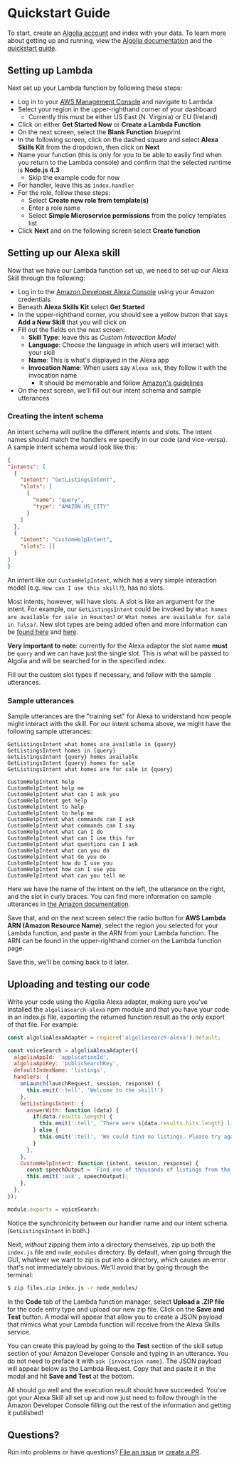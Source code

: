 # Quickstart Guide

To start, create an [Algolia account](https://algolia.com) and index with your data. To learn more about getting up and running, view the [Algolia documentation](https://algolia.com/doc) and the [quickstart guide](https://www.algolia.com/doc/guides/getting-started/quick-start/).

## Setting up Lambda

Next set up your Lambda function by following these steps:
  - Log in to your [AWS Management Console](http://aws.amazon.com/) and navigate to Lambda
  - Select your region in the upper-righthand corner of your dashboard
    - Currently this must be either US East (N. Virginia) or EU (Ireland)
  - Click on either **Get Started Now** or **Create a Lambda Function**
  - On the next screen, select the **Blank Function** blueprint
  - In the following screen, click on the dashed square and select **Alexa Skills Kit** from the dropdown, then click on **Next**
  - Name your function (this is only for you to be able to easily find when you return to the Lambda console) and confirm that the selected runtime is **Node.js 4.3**
    - Skip the example code for now
  - For handler, leave this as `index.handler`
  - For the role, follow these steps:
    - Select **Create new role from template(s)**
    - Enter a role name
    - Select **Simple Microservice permissions** from the policy templates list
  - Click **Next** and on the following screen select **Create function**

## Setting up our Alexa skill

Now that we have our Lambda function set up, we need to set up our Alexa Skill through the following:
  - Log in to the [Amazon Developer Alexa Console](https://developer.amazon.com/edw/home.html) using your Amazon credentials
  - Beneath **Alexa Skills Kit** select **Get Started**
  - In the upper-righthand corner, you should see a yellow button that says **Add a New Skill** that you will click on
  - Fill out the fields on the next screen:
    - **Skill Type**: leave this as *Custom Interaction Model*
    - **Language**: Choose the language in which users will interact with your skill
    - **Name**: This is what's displayed in the Alexa app
    - **Invocation Name**: When users say `Alexa ask`, they follow it with the invocation name
      - It should be memorable and follow [Amazon's guidelines](https://developer.amazon.com/public/solutions/alexa/alexa-skills-kit/docs/choosing-the-invocation-name-for-an-alexa-skill)
  - On the next screen, we'll fill out our intent schema and sample utterances

  ### Creating the intent schema

  An intent schema will outline the different intents and slots. The intent names should match the handlers we specify in our code (and vice-versa). A sample intent schema would look like this:

  ```json
  {
  "intents": [
    {
      "intent": "GetListingsIntent",
      "slots": [
        {
          "name": "query",
          "type": "AMAZON.US_CITY"
        }
      ]
    },
    {
      "intent": "CustomHelpIntent",
      "slots": []
    }
  ]
}
```

An intent like our `CustomHelpIntent`, which has a very simple interaction model (e.g. `How can I use this skill?`), has no slots.

Most intents, however, will have slots. A slot is like an argument for the intent. For example, our `GetListingsIntent` could be invoked by `What homes are available for sale in Houston?` or `What homes are available for sale in Tulsa?`. New slot types are being added often and more information can be [found here](https://developer.amazon.com/public/solutions/alexa/alexa-skills-kit/docs/built-in-intent-ref/slot-type-reference) and [here](https://developer.amazon.com/public/solutions/alexa/alexa-skills-kit/docs/migrating-to-the-improved-built-in-and-custom-slot-types).

**Very important to note**: currently for the Alexa adaptor the slot name **must** be `query` and we can have just the single slot. This is what will be passed to Algolia and will be searched for in the specified index.

Fill out the custom slot types if necessary, and follow with the sample utterances.

### Sample utterances

Sample utterances are the "training set" for Alexa to understand how people might interact with the skill. For our intent schema above, we might have the following sample utterances:

```
GetListingsIntent what homes are available in {query}
GetListingsIntent homes in {query}
GetListingsIntent {query} homes available
GetListingsIntent {query} homes for sale
GetListingsIntent what homes are for sale in {query}

CustomHelpIntent help
CustomHelpIntent help me
CustomHelpIntent what can I ask you
CustomHelpIntent get help
CustomHelpIntent to help
CustomHelpIntent to help me
CustomHelpIntent what commands can I ask
CustomHelpIntent what commands can I say
CustomHelpIntent what can I do
CustomHelpIntent what can I use this for
CustomHelpIntent what questions can I ask
CustomHelpIntent what can you do
CustomHelpIntent what do you do
CustomHelpIntent how do I use you
CustomHelpIntent how can I use you
CustomHelpIntent what can you tell me
```

Here we have the name of the intent on the left, the utterance on the right, and the slot in curly braces. You can find more information on sample utterances in [the Amazon documentation](https://developer.amazon.com/public/solutions/alexa/alexa-skills-kit/docs/defining-the-voice-interface#h2_sample_utterances).

Save that, and on the next screen select the radio button for **AWS Lambda ARN (Amazon Resource Name)**, select the region you selected for your Lambda function, and paste in the ARN from your Lambda function. The ARN can be found in the upper-righthand corner on the Lambda function page.

Save this, we'll be coming back to it later.

## Uploading and testing our code

Write your code using the Algolia Alexa adapter, making sure you've installed the `algoliasearch-alexa` npm module and that you have your code in an index.js file, exporting the returned function result as the only export of that file. For example:

```javascript
const algoliaAlexaAdapter = require('algoliasearch-alexa').default;

const voiceSearch = algoliaAlexaAdapter({
  algoliaAppId: 'applicationId',
  algoliaApiKey: 'publicSearchKey',
  defaultIndexName: 'listings',
  handlers: {
    onLaunch(launchRequest, session, response) {
      this.emit(':tell', 'Welcome to the skill!')
    },
    GetListingsIntent: {
      answerWith: function (data) {
        if(data.results.length) {
          this.emit(':tell', `There were ${data.results.hits.length} listings found.`);
        } else {
          this.emit(':tell', 'We could find no listings. Please try again.');
        }
      },
    },
    CustomHelpIntent: function (intent, session, response) {
      const speechOutput = 'Find one of thousands of listings from the Listing Store, powered by Algolia.';
      this.emit(':ask', speechOutput);
    },
  },
});

module.exports = voiceSearch;
```

Notice the synchronicity between our handler name and our intent schema. (`GetListingsIntent` in both.)

Next, *without* zipping them into a directory themselves, zip up both the `index.js` file and `node_modules` directory. By default, when going through the GUI, whatever we want to zip is put into a directory, which causes an error that's not immediately obvious. We'll avoid that by going through the terminal:

```bash
$ zip files.zip index.js -r node_modules/
```

In the **Code** tab of the Lambda function manager, select **Upload a .ZIP file** for the code entry type and upload our new zip file. Click on the **Save and Test** button. A modal will appear that allow you to create a JSON payload that mimics what your Lambda function will receive from the Alexa Skills service.

You can create this payload by going to the **Test** section of the skill setup section of your Amazon Developer Console and typing in an utterance. You do not need to preface it with `ask {invocation name}`. The JSON payload will appear below as the Lambda Request. Copy that and paste it in the modal and hit **Save and Test** at the bottom.

All should go well and the execution result should have succeeded. You've got your Alexa Skill all set up and now just need to follow through in the Amazon Developer Console filling out the rest of the information and getting it published!

## Questions?

Run into problems or have questions? [File an issue](https://github.com/algolia/algoliasearch-alexa/issues) or [create a PR](https://github.com/algolia/algoliasearch-alexa/pulls).

